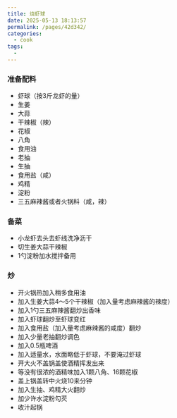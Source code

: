 ```yaml
---
title: 烧虾球
date: 2025-05-13 18:13:57
permalink: /pages/42d342/
categories:
  - cook
tags:
  - 
---
```


### 准备配料
- 虾球（按3斤龙虾的量）
- 生姜
- 大蒜
- 干辣椒（辣）
- 花椒
- 八角
- 食用油
- 老抽
- 生抽
- 食用盐（咸）
- 鸡精
- 淀粉
- 三五麻辣酱或者火锅料（咸，辣）

### 备菜
- 小龙虾去头去虾线洗净沥干
- 切生姜大蒜干辣椒
- 1勺淀粉加水搅拌备用

### 炒
- 开火锅热加入稍多食用油
- 加入生姜大蒜4～5个干辣椒（加入量考虑麻辣酱的辣度）
- 加入1勺三五麻辣酱翻炒出香味
- 加入虾球翻炒至虾球变红
- 加入食用盐（加入量考虑麻辣酱的咸度）翻炒
- 加入少量老抽翻炒调色
- 加入0.5瓶啤酒
- 加入适量水，水面略低于虾球，不要淹过虾球
- 开大火不盖锅盖使酒精挥发出来
- 等没有很浓的酒精味加入1颗八角、16颗花椒
- 盖上锅盖转中火烧10来分钟
- 加入生抽、鸡精大火翻炒
- 加少许水淀粉勾芡
- 收汁起锅